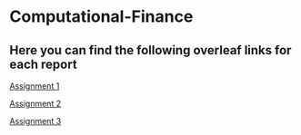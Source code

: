 # Computational-Finance


Here you can find the following overleaf links for each report 
------------

[Assignment 1](https://www.overleaf.com/5917294635shpyjpqrgxfw)



[Assignment 2](https://www.overleaf.com/2983632337qshkdbbtdppb)




[Assignment 3](https://www.overleaf.com/2876264459ryhknrsgryvk)